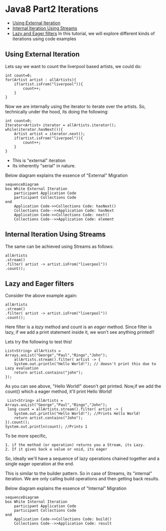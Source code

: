 # Java8 Part2 Iterations
- [Using External Iteration](#using-external-iteration)
- [Internal Iteration Using Streams](#internal-iteration-using-streams)
- [Lazy and Eager filters](#lazy-and-eager-filters)
In this tutorial, we will explore different kinds of iterations using code examples

## Using External Iteration
Lets say we want to count the liverpool based artists, we could do:
```
int count=0;
for(Artist artist : allArtists){
    if(artist.isFrom("liverpool")){
        count++;
    }
}
```
Now we are internally using the iterator to iterate over the artists.
So, technically under the hood, its doing the following:
```
int count=0;
Iterator<Artist> iterator = allArtists.iterator();
while(iterator.hasNext()){
    Artist artist = iterator.next();
    if(artist.isFrom("liverpool")){
        count++;
    }
}
```
- This is "external" iteration
- Its inherently "serial" in nature.

Below diagram explains the essence of "External" Migration
```mermaid
sequenceDiagram
box White External Iteration
    participant Application Code
    participant Collections Code
end 
    Application Code->>Collections Code: hasNext()
    Collections Code-->>Application Code: hasNext
    Application Code->>Collections Code: next()
    Collections Code-->>Application Code: element
```

## Internal Iteration Using Streams
The  same can be achieved using Streams as follows:
```
allArtists 
.stream()
.filter( artist -> artist.isFrom("liverpool"))
.count();
```
## Lazy and Eager filters
Consider the above example again:
```
allArtists 
.stream()
.filter( artist -> artist.isFrom("liverpool"))
.count();
```
Here filter is a  *lazy* method and count is an *eager* method.
Since filter is lazy, if we add a print statement inside it, we won't see anything printed!!

Lets try the following to test this!
```
List<String> allArtists = Arrays.asList("George","Paul","Ringo","John");
    allArtists.stream().filter( artist -> {
    System.out.println("Hello World!"); // doesn't print this due to Lazy evaluation
    return artist.contains("john");
});
```
As you can see above, "Hello World!" doesn't get printed.
Now,if we add the count() which a eager method, it'll print Hello World!

```
 List<String> allArtists = Arrays.asList("George","Paul","Ringo","John");
 long count = allArtists.stream().filter( artist -> {
    System.out.println("Hello World!"); //Prints Hello World!
    return artist.contains("John");
}).count();
System.out.println(count); //Prints 1
```

To be more specific, 

    1. if the method (or operation) returns you a Stream, its Lazy.
    2. If it gives back a value or void, its eager

So, ideally we'll have a sequence of lazy operations chained together and a single eager operation at the end.

This is similar to the builder pattern.
So in case of Streams, its "internal" iteration. 
We are only calling build operations and then getting back results.

Below diagram explains the essence of "Internal" Migration
```mermaid
sequenceDiagram
box White Internal Iteration
    participant Application Code
    participant Collections Code
end 
    Application Code->>Collections Code: build()
    Collections Code-->>Application Code: result
```
